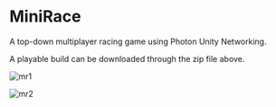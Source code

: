 # MiniRace
A top-down multiplayer racing game using Photon Unity Networking.

A playable build can be downloaded through the zip file above.

![mr1](https://user-images.githubusercontent.com/20495218/128928351-564f5427-c19d-4f92-a015-fc7ed08b199c.png)

![mr2](https://user-images.githubusercontent.com/20495218/128929291-1a6774c1-f8b1-473f-95cb-22b594b34e47.png)
